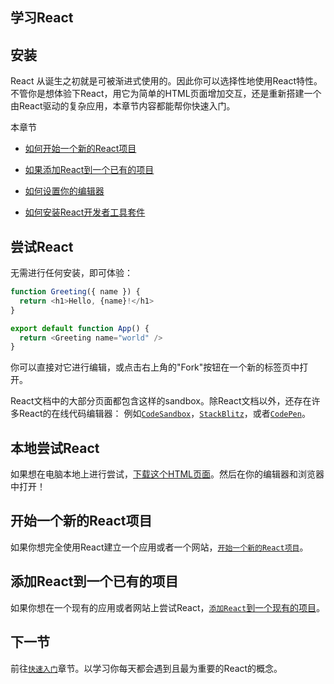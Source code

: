 ## 学习React

## 安装

React 从诞生之初就是可被渐进式使用的。因此你可以选择性地使用React特性。不管你是想体验下React，用它为简单的HTML页面增加交互，还是重新搭建一个由React驱动的复杂应用，本章节内容都能帮你快速入门。

本章节

- [如何开始一个新的React项目](https://zh-hans.react.dev/learn/start-a-new-react-project)

- [如果添加React到一个已有的项目](https://zh-hans.react.dev/learn/add-react-to-an-existing-project)

- [如何设置你的编辑器](https://zh-hans.react.dev/learn/editor-setup)

- [如何安装React开发者工具套件](https://zh-hans.react.dev/learn/react-developer-tools)

## 尝试React

无需进行任何安装，即可体验：

```js
function Greeting({ name }) {
  return <h1>Hello, {name}!</h1>
}

export default function App() {
  return <Greeting name="world" />
}
```

你可以直接对它进行编辑，或点击右上角的"Fork"按钮在一个新的标签页中打开。

React文档中的大部分页面都包含这样的sandbox。除React文档以外，还存在许多React的在线代码编辑器：
例如[`CodeSandbox`](https://codesandbox.io/p/sandbox/new)，[`StackBlitz`](https://stackblitz.com/edit/react-cebahx?file=src%2FApp.js)，或者[`CodePen`](https://codepen.io/pen?template=QWYVwWN)。

## 本地尝试React

如果想在电脑本地上进行尝试，[下载这个HTML页面](https://gist.githubusercontent.com/gaearon/0275b1e1518599bbeafcde4722e79ed1/raw/db72dcbf3384ee1708c4a07d3be79860db04bff0/example.html)。然后在你的编辑器和浏览器中打开！

## 开始一个新的React项目

如果你想完全使用React建立一个应用或者一个网站，[`开始一个新的React项目`](https://zh-hans.react.dev/learn/start-a-new-react-project)。

## 添加React到一个已有的项目

如果你想在一个现有的应用或者网站上尝试React，[`添加React`到一个现有的项目](https://zh-hans.react.dev/learn/add-react-to-an-existing-project)。

## 下一节

前往[`快速入门`](https://zh-hans.react.dev/learn)章节。以学习你每天都会遇到且最为重要的React的概念。
